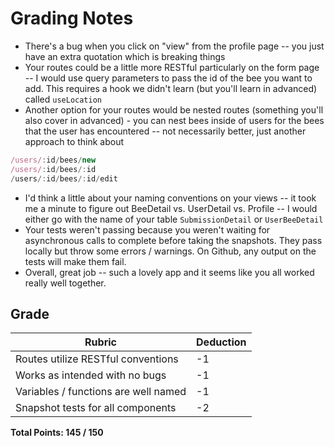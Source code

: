 # Grading Notes

- There's a bug when you click on "view" from the profile page -- you just have an extra quotation which is breaking things
- Your routes could be a little more RESTful particularly on the form page -- I would use query parameters to pass the id of the bee you want to add. This requires a hook we didn't learn (but you'll learn in advanced) called `useLocation`
- Another option for your routes would be nested routes (something you'll also cover in advanced) - you can nest bees inside of users for the bees that the user has encountered -- not necessarily better, just another approach to think about

```js
/users/:id/bees/new
/users/:id/bees/:id
/users/:id/bees/:id/edit
```

- I'd think a little about your naming conventions on your views -- it took me a minute to figure out BeeDetail vs. UserDetail vs. Profile -- I would either go with the name of your table `SubmissionDetail` or `UserBeeDetail`
- Your tests weren't passing because you weren't waiting for asynchronous calls to complete before taking the snapshots. They pass locally but throw some errors / warnings. On Github, any output on the tests will make them fail.
- Overall, great job -- such a lovely app and it seems like you all worked really well together.

## Grade

| Rubric                               | Deduction |
| ------------------------------------ | --------- |
| Routes utilize RESTful conventions   | -1        |
| Works as intended with no bugs       | -1        |
| Variables / functions are well named | -1        |
| Snapshot tests for all components    | -2        |

**Total Points: 145 / 150**
